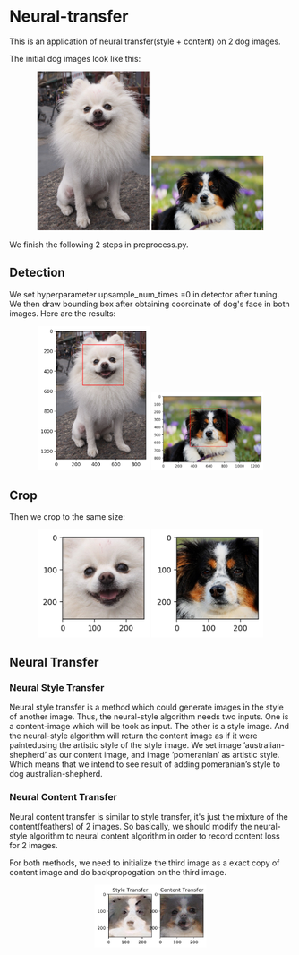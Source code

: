 # Neural-transfer
This is an application of neural transfer(style + content) on 2 dog images.

The initial dog images look like this:
<p align="middle">
  <img src="https://github.com/Shuyi-bomi/Neural-transfer/blob/main/initial%20picture/pomeranian-900212_1280.jpg" width="200" />
  <img src="https://github.com/Shuyi-bomi/Neural-transfer/blob/main/initial%20picture/australian-shepherd-3237735_1280.jpg" width="200" /> 
</p>
We finish the following 2 steps in preprocess.py.

## Detection

We set hyperparameter upsample\_num\_times =0 in detector after tuning. We then draw bounding box after obtaining coordinate of dog's face in both images. Here are the results:
<p align="middle">
  <img src="https://github.com/Shuyi-bomi/Neural-transfer/blob/main/result/1imgde.png" width="200" />
  <img src="https://github.com/Shuyi-bomi/Neural-transfer/blob/main/result/1imgde2.png" width="200" /> 
</p>

## Crop

Then we crop to the same size:
<p align="middle">
  <img src=https://github.com/Shuyi-bomi/Neural-transfer/blob/main/result/imac.jpg width="200" />
  <img src=https://github.com/Shuyi-bomi/Neural-transfer/blob/main/result/imac2.jpg width="200" /> 
</p>


## Neural Transfer
### Neural Style Transfer
Neural style transfer is a method which could generate images in the style of another image. Thus, the neural-style algorithm needs two inputs.  One is a content-image which will be took as input.  The other is a style image.  And the neural-style algorithm will return the content image as if it were paintedusing the artistic style of the style image.  We set image ’australian-shepherd’ as our content image, and image ’pomeranian’ as artistic style.  Which means that we intend to see result of adding pomeranian’s style to dog australian-shepherd.

### Neural Content Transfer
Neural content transfer is similar to style transfer, it's just the mixture of the content(feathers) of 2 images. So basically, we should modify the neural-style algorithm to neural content algorithm in order to record content loss for 2 images.

For both methods, we need to initialize the third image as a exact copy of content image and do backpropogation on the third image.

<p align="middle">
  <img src=https://github.com/Shuyi-bomi/Neural-transfer/blob/main/result/3finalcompare.jpg width="200" />
</p>

